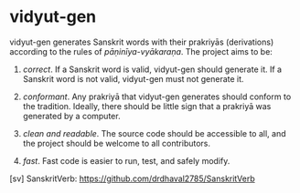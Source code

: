 vidyut-gen
==========

vidyut-gen generates Sanskrit words with their prakriyās (derivations)
according to the rules of *pāṇinīya-vyākaraṇa*. The project aims to be:

1. *correct*. If a Sanskrit word is valid, vidyut-gen should generate it. If a
   Sanskrit word is not valid, vidyut-gen must not generate it. 

2. *conformant*. Any prakriyā that vidyut-gen generates should conform to the
   tradition. Ideally, there should be little sign that a prakriyā was
   generated by a computer.

3. *clean and readable*. The source code should be accessible to all, and the
   project should be welcome to all contributors.

4. *fast*. Fast code is easier to run, test, and safely modify.

[sv] SanskritVerb: https://github.com/drdhaval2785/SanskritVerb
